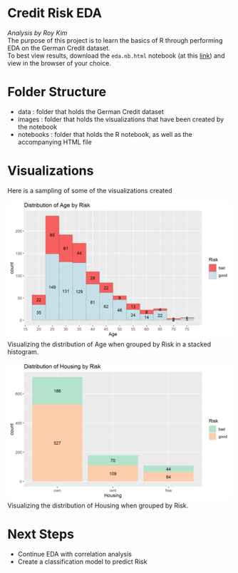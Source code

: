# Credit Risk EDA
*Analysis by Roy Kim*  
The purpose of this project is to learn the basics of R through performing EDA on the German Credit dataset.  
To best view results, download the `eda.nb.html` notebook (at this [link](https://github.com/rbkim1990/credit_risk_eda/blob/main/notebooks/eda.nb.html)) and view in the browser of your choice.

# Folder Structure
- data : folder that holds the German Credit dataset
- images : folder that holds the visualizations that have been created by the notebook
- notebooks : folder that holds the R notebook, as well as the accompanying HTML file

# Visualizations
Here is a sampling of some of the visualizations created

![](./images/distribution_of_age_by_risk.png)
Visualizing the distribution of Age when grouped by Risk in a stacked histogram.

![](./images/distribution_of_housing_by_risk.png)
Visualizing the distribution of Housing when grouped by Risk.

# Next Steps
- Continue EDA with correlation analysis
- Create a classification model to predict Risk
